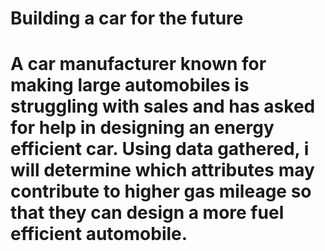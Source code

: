 # Building a car for the future
# A car manufacturer known for making large automobiles is struggling with sales and has asked for help in designing an energy efficient car. Using data gathered, i will determine which attributes may contribute to higher gas mileage so that they can design a more fuel efficient automobile.
